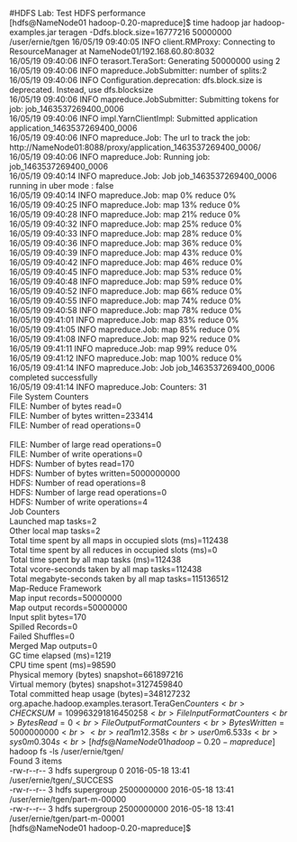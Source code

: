 #HDFS Lab: Test HDFS performance<br>
[hdfs@NameNode01 hadoop-0.20-mapreduce]$ time hadoop jar hadoop-examples.jar teragen -Ddfs.block.size=16777216 50000000 /user/ernie/tgen
16/05/19 09:40:05 INFO client.RMProxy: Connecting to ResourceManager at NameNode01/192.168.60.80:8032<br>
16/05/19 09:40:06 INFO terasort.TeraSort: Generating 50000000 using 2<br>
16/05/19 09:40:06 INFO mapreduce.JobSubmitter: number of splits:2<br>
16/05/19 09:40:06 INFO Configuration.deprecation: dfs.block.size is deprecated. Instead, use dfs.blocksize<br>
16/05/19 09:40:06 INFO mapreduce.JobSubmitter: Submitting tokens for job: job_1463537269400_0006<br>
16/05/19 09:40:06 INFO impl.YarnClientImpl: Submitted application application_1463537269400_0006<br>
16/05/19 09:40:06 INFO mapreduce.Job: The url to track the job: http://NameNode01:8088/proxy/application_1463537269400_0006/<br>
16/05/19 09:40:06 INFO mapreduce.Job: Running job: job_1463537269400_0006<br>
16/05/19 09:40:14 INFO mapreduce.Job: Job job_1463537269400_0006 running in uber mode : false<br>
16/05/19 09:40:14 INFO mapreduce.Job:  map 0% reduce 0%<br>
16/05/19 09:40:25 INFO mapreduce.Job:  map 13% reduce 0%<br>
16/05/19 09:40:28 INFO mapreduce.Job:  map 21% reduce 0%<br>
16/05/19 09:40:32 INFO mapreduce.Job:  map 25% reduce 0%<br>
16/05/19 09:40:33 INFO mapreduce.Job:  map 28% reduce 0%<br>
16/05/19 09:40:36 INFO mapreduce.Job:  map 36% reduce 0%<br>
16/05/19 09:40:39 INFO mapreduce.Job:  map 43% reduce 0%<br>
16/05/19 09:40:42 INFO mapreduce.Job:  map 46% reduce 0%<br>
16/05/19 09:40:45 INFO mapreduce.Job:  map 53% reduce 0%<br>
16/05/19 09:40:48 INFO mapreduce.Job:  map 59% reduce 0%<br>
16/05/19 09:40:52 INFO mapreduce.Job:  map 66% reduce 0%<br>
16/05/19 09:40:55 INFO mapreduce.Job:  map 74% reduce 0%<br>
16/05/19 09:40:58 INFO mapreduce.Job:  map 78% reduce 0%<br>
16/05/19 09:41:01 INFO mapreduce.Job:  map 83% reduce 0%<br>
16/05/19 09:41:05 INFO mapreduce.Job:  map 85% reduce 0%<br>
16/05/19 09:41:08 INFO mapreduce.Job:  map 92% reduce 0%<br>
16/05/19 09:41:11 INFO mapreduce.Job:  map 99% reduce 0%<br>
16/05/19 09:41:12 INFO mapreduce.Job:  map 100% reduce 0%<br>
16/05/19 09:41:14 INFO mapreduce.Job: Job job_1463537269400_0006 completed successfully<br>
16/05/19 09:41:14 INFO mapreduce.Job: Counters: 31<br>
        File System Counters<br>
                FILE: Number of bytes read=0<br>
                FILE: Number of bytes written=233414<br>
                FILE: Number of read operations=0<br><br>
                FILE: Number of large read operations=0<br>
                FILE: Number of write operations=0<br>
                HDFS: Number of bytes read=170<br>
                HDFS: Number of bytes written=5000000000<br>
                HDFS: Number of read operations=8<br>
                HDFS: Number of large read operations=0<br>
                HDFS: Number of write operations=4<br>
        Job Counters <br>
                Launched map tasks=2<br>
                Other local map tasks=2<br>
                Total time spent by all maps in occupied slots (ms)=112438<br>
                Total time spent by all reduces in occupied slots (ms)=0<br>
                Total time spent by all map tasks (ms)=112438<br>
                Total vcore-seconds taken by all map tasks=112438<br>
                Total megabyte-seconds taken by all map tasks=115136512<br>
        Map-Reduce Framework<br>
                Map input records=50000000<br>
                Map output records=50000000<br>
                Input split bytes=170<br>
                Spilled Records=0<br>
                Failed Shuffles=0<br>
                Merged Map outputs=0<br>
                GC time elapsed (ms)=1219<br>
                CPU time spent (ms)=98590<br>
                Physical memory (bytes) snapshot=661897216<br>
                Virtual memory (bytes) snapshot=3127459840<br>
                Total committed heap usage (bytes)=348127232<br>
        org.apache.hadoop.examples.terasort.TeraGen$Counters<br>
                CHECKSUM=109963291816450258<br>
        File Input Format Counters <br>
                Bytes Read=0<br>
        File Output Format Counters <br>
                Bytes Written=5000000000<br>
<br>
real    1m12.358s<br>
user    0m6.533s<br>
sys     0m0.304s<br>
[hdfs@NameNode01 hadoop-0.20-mapreduce]$  hadoop fs -ls /user/ernie/tgen/<br>
Found 3 items<br>
-rw-r--r--   3 hdfs supergroup          0 2016-05-18 13:41 /user/ernie/tgen/_SUCCESS<br>
-rw-r--r--   3 hdfs supergroup 2500000000 2016-05-18 13:41 /user/ernie/tgen/part-m-00000<br>
-rw-r--r--   3 hdfs supergroup 2500000000 2016-05-18 13:41 /user/ernie/tgen/part-m-00001<br>
[hdfs@NameNode01 hadoop-0.20-mapreduce]$ <br>

